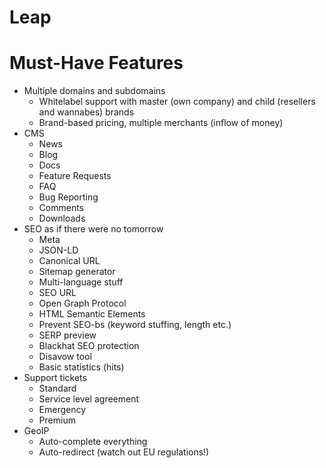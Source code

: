 # Leap

# Must-Have Features

- Multiple domains and subdomains
  - Whitelabel support with master (own company) and child (resellers and wannabes) brands
  - Brand-based pricing, multiple merchants (inflow of money)
- CMS
  - News
  - Blog
  - Docs
  - Feature Requests
  - FAQ
  - Bug Reporting
  - Comments
  - Downloads
- SEO as if there were no tomorrow
  - Meta
  - JSON-LD
  - Canonical URL
  - Sitemap generator
  - Multi-language stuff
  - SEO URL
  - Open Graph Protocol
  - HTML Semantic Elements
  - Prevent SEO-bs (keyword stuffing, length etc.)
  - SERP preview
  - Blackhat SEO protection
  - Disavow tool
  - Basic statistics (hits)
- Support tickets
  - Standard
  - Service level agreement
  - Emergency
  - Premium
- GeoIP
  - Auto-complete everything
  - Auto-redirect (watch out EU regulations!)

